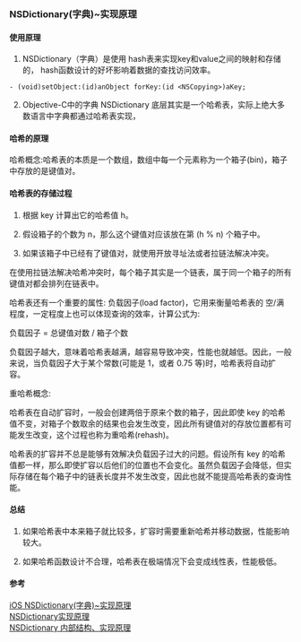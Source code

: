 ###  NSDictionary(字典)~实现原理

#### 使用原理
1. NSDictionary（字典）是使用
hash表来实现key和value之间的映射和存储的，
hash函数设计的好坏影响着数据的查找访问效率。

```
- (void)setObject:(id)anObject forKey:(id <NSCopying>)aKey;
```

2. Objective-C中的字典 NSDictionary 底层其实是一个哈希表，实际上绝大多数语言中字典都通过哈希表实现，

#### 哈希的原理
哈希概念:哈希表的本质是一个数组，数组中每一个元素称为一个箱子(bin)，箱子中存放的是键值对。

#### 哈希表的存储过程
1. 根据 key 计算出它的哈希值 h。

2. 假设箱子的个数为 n，那么这个键值对应该放在第 (h % n) 个箱子中。

3. 如果该箱子中已经有了键值对，就使用开放寻址法或者拉链法解决冲突。

在使用拉链法解决哈希冲突时，每个箱子其实是一个链表，属于同一个箱子的所有键值对都会排列在链表中。

哈希表还有一个重要的属性: 负载因子(load factor)，它用来衡量哈希表的 空/满 程度，一定程度上也可以体现查询的效率，计算公式为:

负载因子 = 总键值对数 / 箱子个数

负载因子越大，意味着哈希表越满，越容易导致冲突，性能也就越低。因此，一般来说，当负载因子大于某个常数(可能是 1，或者 0.75 等)时，哈希表将自动扩容。

重哈希概念:    

哈希表在自动扩容时，一般会创建两倍于原来个数的箱子，因此即使 key 的哈希值不变，对箱子个数取余的结果也会发生改变，因此所有键值对的存放位置都有可能发生改变，这个过程也称为重哈希(rehash)。

哈希表的扩容并不总是能够有效解决负载因子过大的问题。假设所有 key 的哈希值都一样，那么即使扩容以后他们的位置也不会变化。虽然负载因子会降低，但实际存储在每个箱子中的链表长度并不发生改变，因此也就不能提高哈希表的查询性能。

#### 总结
1. 如果哈希表中本来箱子就比较多，扩容时需要重新哈希并移动数据，性能影响较大。

2. 如果哈希函数设计不合理，哈希表在极端情况下会变成线性表，性能极低。




#### 参考
[iOS NSDictionary(字典)~实现原理](https://blog.csdn.net/shihuboke/article/details/78454401)       
[NSDictionary实现原理](https://blog.csdn.net/linshaolie/article/details/41494303)            
[NSDictionary 内部结构、实现原理](https://www.jianshu.com/p/d4b5542740d5)        
